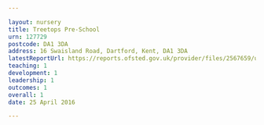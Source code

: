 ```yaml
---

layout: nursery
title: Treetops Pre-School
urn: 127729
postcode: DA1 3DA
address: 16 Swaisland Road, Dartford, Kent, DA1 3DA
latestReportUrl: https://reports.ofsted.gov.uk/provider/files/2567659/urn/127729.pdf
teaching: 1
development: 1
leadership: 1
outcomes: 1
overall: 1
date: 25 April 2016

---
```

